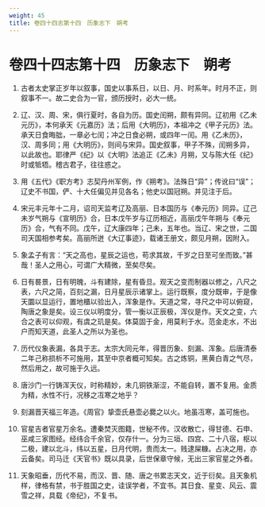 ```yaml
---
weight: 45
title: 卷四十四志第十四　历象志下　朔考
---
```


# 卷四十四志第十四　历象志下　朔考

1. <span id="卷四十四志第十四　历象志下　朔考-1"></span>
古者太史掌正岁年以叙事，国史以事系日，以日、月、时系年。时月不正，则叙事不一。故二史合为一官，颁历授时，必大一统。

2. <span id="卷四十四志第十四　历象志下　朔考-2"></span>
辽、汉、周、宋，俱行夏时，各自为历。国史闰朔，颇有异同。辽初用《乙未元历》，本何承天《元嘉历》法；后用《大明历》，本祖冲之《甲子元历》法。承天日食晦朏，一章必七闰；冲之日食必朔，或四年一闰。用《乙未历》，汉、周多同；用《大明历》，则间与宋异。国史叙事，甲子不殊，闰朔多异，以此故也。耶律严《纪》以《大明》法追正《乙未》月朔，又与陈大任《纪》时或牴牾。稽古君子，往往惑之。

3. <span id="卷四十四志第十四　历象志下　朔考-3"></span>
用《五代》《职方考》志契丹州军例，作《朔考》。法殊日“异”；传讹曰“误”；辽史不书国，俨、十大任偏见并见各名；他史以国冠朔。并见注于后。

4. <span id="卷四十四志第十四　历象志下　朔考-4"></span>
宋元丰元年十二月，诏司天监考辽及高丽、日本国历与《奉元历》同异。辽己未岁气朔与《宣明历》合，日本戊午岁与辽历相近，高丽戊午年朔与《奉元历》合，气有不同。戊午，辽大康四年；己未，五年也。当辽、宋之世，二国司天国相参考矣。高丽所迸《大辽事迹》，载诸王册文，颇见月朔，因附入。

5. <span id="卷四十四志第十四　历象志下　朔考-5"></span>
象孟子有言：“天之高也，星辰之运也，苟求其故，千岁之日至可坐而致。”甚哉！圣人之用心，可谓广大精微，至矣尽矣。

6. <span id="卷四十四志第十四　历象志下　朔考-6"></span>
日有晷景，日有明魄，斗有建除，星有昏旦。观天之变而制器以修之，八尺之表，六尺之简，百刻之漏，日月星辰示诸掌上。运行既察，度分既审，于是像天圜以显运行，置地櫃以验出入，浑象是作。天道之常，寻尺之中可以俯窥，陶唐之象是矣。设三仪以明度分，管一衡以正辰极，浑仪是作。天文之变，六合之表可以仰观，有虞之玑是矣。体莫固于金，用莫利于水。范金走水，不出户而知天道，此圣人之所以为圣也。

7. <span id="卷四十四志第十四　历象志下　朔考-7"></span>
历代仪象表漏，各具于志。太宗大同元年，得晋历象、刻漏、浑象。后唐清泰二年己称损析不可施用，其至中京者概可知矣。古之炼铜，黑黄白青之气尽，然后用之，故可施于久远。

8. <span id="卷四十四志第十四　历象志下　朔考-8"></span>
唐沙门一行铸浑天仪，时称精妙，未几铜铁渐涩，不能自转，置不复用。金质为精，水性不行，况移之冱寒之地乎？

9. <span id="卷四十四志第十四　历象志下　朔考-9"></span>
刻漏晋天福三年造。《周官》挚壶氏悬壶必爨之以火。地虽冱寒，盖可施也。

10. <span id="卷四十四志第十四　历象志下　朔考-10"></span>
官星吉者官星万余名。遭秦焚灭图籍，世秘不传。汉收散亡，得甘德、石申、巫咸三家图经。经纬合千余官，仅存什一。分为三垣、四宫、二十八宿，枢以二极，建以北斗，纬以五星，日月代明，贵而太一。贱逮屎糠。占决之用，亦云备矣。司马迁《天官书》既以具录，后世保章守候，无出三家官星之外者。

11. <span id="卷四十四志第十四　历象志下　朔考-11"></span>
天象昭垂，历代不易，而汉、晋、随、唐之书累志天文，近于衍矣。且天象机样，律格有禁，书于胜国之史，诖误学者，不宜书。其日食、星变、风云、震雪之祥，具载《帝纪》，不复书。
